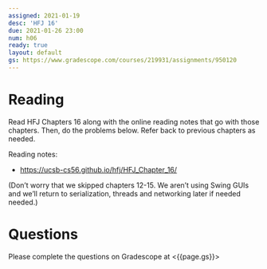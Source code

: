 ```yaml
---
assigned: 2021-01-19
desc: 'HFJ 16'
due: 2021-01-26 23:00
num: h06
ready: true
layout: default
gs: https://www.gradescope.com/courses/219931/assignments/950120
---
```


# Reading

Read HFJ Chapters 16 along with the online reading notes that go with those chapters.
Then, do the problems below. Refer back to previous chapters as needed.

Reading notes: 
* https://ucsb-cs56.github.io/hfj/HFJ_Chapter_16/

(Don’t worry that we skipped chapters 12-15. We aren’t using Swing GUIs and we’ll return to serialization, threads and networking later if needed needed.)

# Questions

Please complete the questions on Gradescope at <{{page.gs}}>
